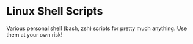# Linux Shell Scripts 

Various personal shell (bash, zsh) scripts for pretty much anything. Use them at your own risk!

